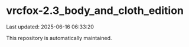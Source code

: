 # vrcfox-2.3_body_and_cloth_edition

Last updated: 2025-06-16 06:33:20

This repository is automatically maintained.
